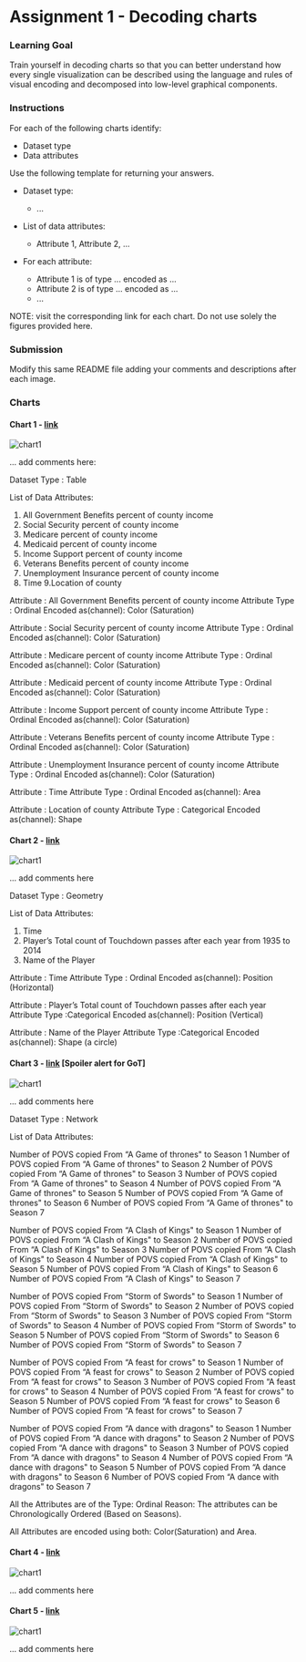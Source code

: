 # Assignment 1 - Decoding charts

### Learning Goal
Train yourself in decoding charts so that you can better understand how every single visualization can be described using the language and rules of visual encoding and decomposed into low-level graphical components.

### Instructions

For each of the following charts identify:

- Dataset type
- Data attributes

Use the following template for returning your answers.

- Dataset type:
  - ...

- List of data attributes:
  - Attribute 1, Attribute 2, ...

- For each attribute:
  - Attribute 1 is of type ... encoded as ...
  - Attribute 2 is of type ... encoded as ...
  - ...

NOTE: visit the corresponding link for each chart. Do not use solely the figures provided here.

### Submission

Modify this same README file adding your comments and descriptions after each image.

### Charts

#### Chart 1 - [link](https://archive.nytimes.com/www.nytimes.com/interactive/2012/02/12/us/entitlement-map.html)

![chart1](images/chart1.jpg)

... add comments here:

Dataset Type : Table

List of Data Attributes:

1. All Government Benefits percent of county income
2. Social Security percent of county income
3. Medicare percent of county income
4. Medicaid percent of county income
5. Income Support percent of county income
6. Veterans Benefits percent of county income
7. Unemployment Insurance percent of county income
8. Time
9.Location of county 


Attribute : All Government Benefits percent of county income 
Attribute Type : Ordinal
Encoded as(channel): Color (Saturation) 

Attribute : Social Security percent of county income
Attribute Type : Ordinal
Encoded as(channel): Color (Saturation)  

Attribute : Medicare percent of county income
Attribute Type : Ordinal
Encoded as(channel): Color (Saturation)  

Attribute : Medicaid percent of county income
Attribute Type : Ordinal
Encoded as(channel): Color (Saturation)  

Attribute : Income Support percent of county income
Attribute Type : Ordinal
Encoded as(channel): Color (Saturation)  

Attribute : Veterans Benefits percent of county income
Attribute Type : Ordinal
Encoded as(channel): Color (Saturation)  

Attribute : Unemployment Insurance percent of county income
Attribute Type : Ordinal
Encoded as(channel): Color (Saturation)  

Attribute : Time
Attribute Type : Ordinal
Encoded as(channel): Area

Attribute : Location of county 
Attribute Type : Categorical
Encoded as(channel): Shape 


#### Chart 2 - [link](http://www.nytimes.com/interactive/2014/10/19/upshot/peyton-manning-breaks-touchdown-passing-record.html)

![chart1](images/chart2.jpg)

... add comments here

Dataset Type : Geometry

List of Data Attributes: 
1. Time
2. Player’s Total count of Touchdown passes after each year from 1935 to 2014
3. Name of the Player

Attribute : Time
Attribute Type : Ordinal
Encoded as(channel): Position (Horizontal)

Attribute : Player’s Total count of Touchdown passes after each year
Attribute Type :Categorical
Encoded as(channel): Position (Vertical)

Attribute : Name of the Player
Attribute Type :Categorical
Encoded as(channel): Shape (a circle)

#### Chart 3 - [link](http://got-books-to-series.surge.sh) [Spoiler alert for GoT]

![chart1](images/chart3.jpg)

... add comments here

Dataset Type : Network


List of Data Attributes:

Number of POVS copied From “A Game of thrones" to Season 1
Number of POVS copied From “A Game of thrones" to Season 2
Number of POVS copied From “A Game of thrones" to Season 3
Number of POVS copied From “A Game of thrones" to Season 4
Number of POVS copied From “A Game of thrones" to Season 5
Number of POVS copied From “A Game of thrones" to Season 6
Number of POVS copied From “A Game of thrones" to Season 7

Number of POVS copied From “A Clash of Kings" to Season 1
Number of POVS copied From “A Clash of Kings" to Season 2
Number of POVS copied From “A Clash of Kings" to Season 3
Number of POVS copied From “A Clash of Kings" to Season 4
Number of POVS copied From “A Clash of Kings" to Season 5
Number of POVS copied From “A Clash of Kings" to Season 6
Number of POVS copied From “A Clash of Kings" to Season 7

Number of POVS copied From “Storm of Swords" to Season 1
Number of POVS copied From “Storm of Swords" to Season 2
Number of POVS copied From “Storm of Swords" to Season 3
Number of POVS copied From “Storm of Swords" to Season 4
Number of POVS copied From “Storm of Swords" to Season 5
Number of POVS copied From “Storm of Swords" to Season 6
Number of POVS copied From “Storm of Swords" to Season 7

Number of POVS copied From “A feast for crows" to Season 1
Number of POVS copied From “A feast for crows" to Season 2
Number of POVS copied From “A feast for crows" to Season 3
Number of POVS copied From “A feast for crows" to Season 4
Number of POVS copied From “A feast for crows" to Season 5
Number of POVS copied From “A feast for crows" to Season 6
Number of POVS copied From “A feast for crows" to Season 7

Number of POVS copied From “A dance with dragons" to Season 1
Number of POVS copied From “A dance with dragons" to Season 2
Number of POVS copied From “A dance with dragons" to Season 3
Number of POVS copied From “A dance with dragons" to Season 4
Number of POVS copied From “A dance with dragons" to Season 5
Number of POVS copied From “A dance with dragons" to Season 6
Number of POVS copied From “A dance with dragons" to Season 7



All the Attributes are of the Type:
Ordinal 
Reason: The attributes can be Chronologically Ordered (Based on Seasons).

All Attributes are encoded using both:
Color(Saturation) and Area.



#### Chart 4 - [link](https://flowingdata.com/2016/06/28/distributions-of-annual-income/)

![chart1](images/chart4.jpg)

... add comments here


#### Chart 5 - [link](https://www.ventusky.com)

![chart1](images/chart5.jpg)

... add comments here
